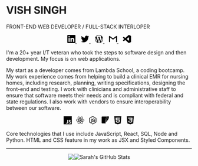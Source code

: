 # VISH SINGH
FRONT-END WEB DEVELOPER / FULL-STACK INTERLOPER

<p align='center'>
  <a href="https://www.linkedin.com/in/vish213/">
    <img title="LinkedIn" alt="LinkedIn" width="22px" src="https://github.com/vishalicious213/one-off-resources/blob/master/img/social/linkedin.svg">
  </a>&nbsp;&nbsp;

  <a href="https://twitter.com/vishalicious213">
    <img title="Twitter" alt="Twitter" width="22px" src="https://github.com/vishalicious213/one-off-resources/blob/master/img/social/twitter.svg">
  </a>&nbsp;&nbsp;

  <a href="https://neophyte.home.blog/">
    <img title="WordPress" alt="WordPress" width="22px" src="https://github.com/vishalicious213/one-off-resources/blob/master/img/social/wordpress.svg">
  </a>&nbsp;&nbsp;

  <a href="mailto:vishalicious213@gmail.com">
    <img title="Gmail" alt="Gmail" width="22px" src="https://github.com/vishalicious213/one-off-resources/blob/master/img/social/gmail.svg">
  </a>&nbsp;&nbsp;
  
  <a href="https://vish213-portfolio-v3.netlify.app/">
    <img title="Portfolio" alt="Portfolio" width="22px" src="https://github.com/vishalicious213/one-off-resources/blob/master/img/social/visualstudiocode.svg">
  </a>
</p>

I'm a 20+ year I/T veteran who took the steps to software design and then development. My focus is on web applications. 

My start as a developer comes from Lambda School, a coding bootcamp. My work experience comes from helping to build a clinical EMR for nursing homes, including research, planning, writing specifications, designing the front-end and testing. I work with clinicians and administrative staff to ensure that software meets their needs and is compliant with federal and state regulations. I also work with vendors to ensure interoperability between our software.

<p align='center'>
  <img title="JavaScript" alt="JavaScript" width="22px" src="https://github.com/vishalicious213/one-off-resources/blob/master/img/tech/javascript.svg">&nbsp;&nbsp;
  <img title="React" alt="React" width="22px" src="https://github.com/vishalicious213/one-off-resources/blob/master/img/tech/react.svg">&nbsp;&nbsp;
  <img title="Node" alt="Node" width="22px" src="https://github.com/vishalicious213/one-off-resources/blob/master/img/tech/node-dot-js.svg">&nbsp;&nbsp;
  <img title="SQL" alt="SQL" width="22px" src="https://github.com/vishalicious213/one-off-resources/blob/master/img/tech/sqlite.svg">&nbsp;&nbsp;
  <img title="HTML5" alt="HTML5" width="22px" src="https://github.com/vishalicious213/one-off-resources/blob/master/img/tech/html5.svg">&nbsp;&nbsp;
  <img title="CSS3" alt="CSS3" width="22px" src="https://github.com/vishalicious213/one-off-resources/blob/master/img/tech/css3.svg">
</p>

Core technologies that I use include JavaScript, React, SQL, Node and Python. HTML and CSS feature in my work as JSX and Styled Components.

---
<div style="display: flex; justify-content: center;">
  <img align="center" src="https://github-readme-stats.vercel.app/api/top-langs/?username=vishalicious213&hide=java,html&title_color=ffffff&text_color=c9cacc&icon_color=2bbc8a&bg_color=1d1f21" />

  <img align="center" src="https://github-readme-stats.vercel.app/api?username=vishalicious213&show_icons=true&line_height=27&count_private=true&title_color=fffff&text_color=c9cacc&icon_color=2bbc8a&bg_color=1d1f21" alt="Sarah's GitHub Stats" />
</div>
<!--
**vishalicious213/vishalicious213** is a ✨ _special_ ✨ repository because its `README.md` (this file) appears on your GitHub profile.

### Hi there 👋 

Here are some ideas to get you started:

- 🔭 I’m currently working on ...
- 🌱 I’m currently learning ...
- 👯 I’m looking to collaborate on ...
- 🤔 I’m looking for help with ...
- 💬 Ask me about ...
- 📫 How to reach me: ...
- 😄 Pronouns: ...
- ⚡ Fun fact: ...
-->
